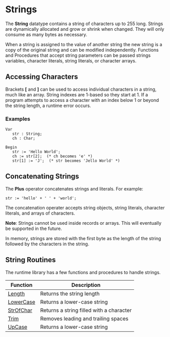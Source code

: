 # Strings

The **String** datatype contains a string of characters up to 255 long. Strings are
dynamically allocated and grow or shrink when changed. They will only consume as many
bytes as necessary.

When a string is assigned to the value of another string
the new string is a copy of the original string and can be modified independently.
Functions and Procedures that accept string parameters can be passed strings variables,
character literals, string literals, or character arrays.

## Accessing Characters

Brackets **[** and **]** can be used to access individual characters in a string,
much like an array. String indexes are 1-based so they start at 1. If a program
attempts to access a character with an index below 1 or beyond the string length,
a runtime error occurs.

### Examples

```
Var
   str : String;
   ch : Char;

Begin
   str := 'Hello World';
   ch := str[2];  (* ch becomes 'e' *)
   str[1] := 'J';  (* str becomes 'Jello World' *)
```

## Concatenating Strings

The **Plus** operator concatenates strings and literals.  For example:

```
str := 'hello' + ' ' + 'world';
```

The concatenation operater accepts string objects, string literals, character literals,
and arrays of characters.

**Note**: Strings cannot be used inside records or arrays. This will eventually be
supported in the future.

In memory, strings are stored with the first byte as the length of the string followed
by the characters in the string.

## String Routines

The runtime library has a few functions and procedures to handle strings.

|Function                            |Description                             |
|------------------------------------|----------------------------------------|
|[Length](../funcref/length.md)      |Returns the string length               |
|[LowerCase](../funcref/lowercase.md)|Returns a lower-case string             |
|[StrOfChar](../funcref/strofchar.md)|Returns a string filled with a character|
|[Trim](../funcref/trim.md)          |Removes leading and trailing spaces     |
|[UpCase](../funcref/upcase.md)      |Returns a lower-case string             |
